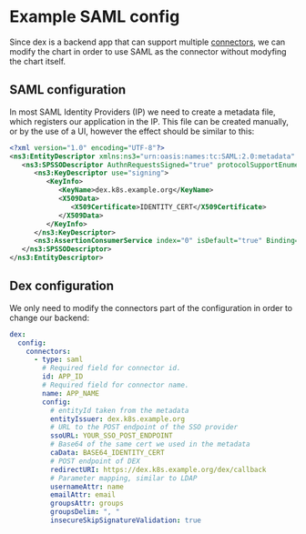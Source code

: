 # Example SAML config

Since dex is a backend app that can support multiple [connectors](https://github.com/dexidp/dex/tree/master/Documentation/connectors), we can modify the chart in order to use SAML as the connector without modyfing the chart itself.

## SAML configuration
In most SAML Identity Providers (IP) we need to create a metadata file, which registers our application in the IP. This file can be created manually, or by the use of a UI, however the effect should be similar to this:

```xml
<?xml version="1.0" encoding="UTF-8"?>
<ns3:EntityDescriptor xmlns:ns3="urn:oasis:names:tc:SAML:2.0:metadata" xmlns="http://www.w3.org/2000/09/xmldsig#" xmlns:ns2="http://www.w3.org/2001/04/xmlenc#" xmlns:ns4="urn:oasis:names:tc:SAML:2.0:assertion" ID="Sc56b5abe-07ea-471b-ac77-a956f170769e" entityID="dex.k8s.example.org">
   <ns3:SPSSODescriptor AuthnRequestsSigned="true" protocolSupportEnumeration="urn:oasis:names:tc:SAML:2.0:protocol">
      <ns3:KeyDescriptor use="signing">
         <KeyInfo>
            <KeyName>dex.k8s.example.org</KeyName>
            <X509Data>
               <X509Certificate>IDENTITY_CERT</X509Certificate>
            </X509Data>
         </KeyInfo>
      </ns3:KeyDescriptor>
      <ns3:AssertionConsumerService index="0" isDefault="true" Binding="urn:oasis:names:tc:SAML:2.0:bindings:HTTP-POST" Location="https://dex.k8s.example.org/dex/callback" />
   </ns3:SPSSODescriptor>
</ns3:EntityDescriptor>

```

## Dex configuration
We only need to modify the connectors part of the configuration in order to change our backend:

```yaml
dex:
  config:
    connectors:
      - type: saml
        # Required field for connector id.
        id: APP_ID
        # Required field for connector name.
        name: APP_NAME
        config:
          # entityId taken from the metadata
          entityIssuer: dex.k8s.example.org
          # URL to the POST endpoint of the SSO provider
          ssoURL: YOUR_SSO_POST_ENDPOINT
          # Base64 of the same cert we used in the metadata
          caData: BASE64_IDENTITY_CERT
          # POST endpoint of DEX
          redirectURI: https://dex.k8s.example.org/dex/callback
          # Parameter mapping, similar to LDAP
          usernameAttr: name
          emailAttr: email
          groupsAttr: groups
          groupsDelim: ", "
          insecureSkipSignatureValidation: true
```
